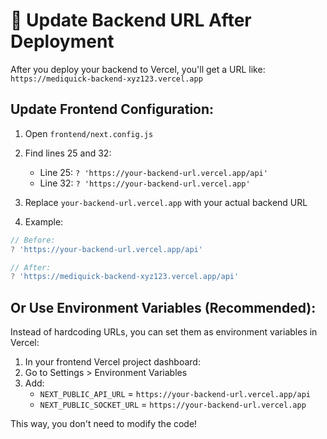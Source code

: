 # 🔄 Update Backend URL After Deployment

After you deploy your backend to Vercel, you'll get a URL like:
`https://mediquick-backend-xyz123.vercel.app`

## Update Frontend Configuration:

1. Open `frontend/next.config.js`
2. Find lines 25 and 32:
   - Line 25: `? 'https://your-backend-url.vercel.app/api'`
   - Line 32: `? 'https://your-backend-url.vercel.app'`

3. Replace `your-backend-url.vercel.app` with your actual backend URL

4. Example:
```javascript
// Before:
? 'https://your-backend-url.vercel.app/api'

// After:
? 'https://mediquick-backend-xyz123.vercel.app/api'
```

## Or Use Environment Variables (Recommended):

Instead of hardcoding URLs, you can set them as environment variables in Vercel:

1. In your frontend Vercel project dashboard:
2. Go to Settings > Environment Variables
3. Add:
   - `NEXT_PUBLIC_API_URL` = `https://your-backend-url.vercel.app/api`
   - `NEXT_PUBLIC_SOCKET_URL` = `https://your-backend-url.vercel.app`

This way, you don't need to modify the code!